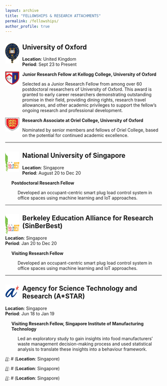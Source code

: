 ```yaml
---
layout: archive
title: "FELLOWSHIPS & RESEARCH ATTACHMENTS"
permalink: /fellowships/
author_profile: true
---
```

<div>
  <img align="left" width="45" height="65" src="/images/oxford-logo2.png" style="margin-right: 10px"> 
  <h2>University of Oxford</h2>
</div>

**Location**: United Kingdom<br>
**Period**: Sept 23 to Present<br>

<div style="margin-top: 15px;">
  <img align="left" width="45" height="45" src="/images/kellogg-logo.svg" style="margin-right: 10px"> 
  <strong>Junior Research Fellow at Kellogg College, University of Oxford </strong>
  <p style="margin-left: 55px;">
    Selected as a Junior Research Fellow from among over 60 postdoctoral researchers of University of Oxford. This award is granted
    to early career researchers demonstrating outstanding promise in their field, providing dining rights, research travel allowances,
    and other academic privileges to support the fellow’s ongoing research and professional development.
  </p>
</div>

<div style="margin-top: 15px;">
  <img align="left" width="45" height="45" src="/images/oriel-logo.png" style="margin-right: 10px"> 
  <strong>Research Associate at Oriel College, University of Oxford</strong>
  <p style="margin-left: 55px;">
    Nominated by senior members and fellows of Oriel College, based on the potential for continued academic excellence.
  </p>
</div>

---

<div>
  <img align="left" width="45" height="65" src="/images/sinberbest.jpg" style="margin-right: 10px"> 
  <h2>National University of Singapore</h2>
</div>

<strong>Location</strong>: Singapore<br>
<strong>Period</strong>: August 20 to Dec 20

<div style="margin-left: 20px; margin-top: 15px;">
  <strong>Postdoctoral Research Fellow</strong>
  <p style="margin-left: 20px;">
    Developed an occupant-centric smart plug load control system in office spaces using machine learning and IoT approaches.
  </p>
</div>

---

<div>
  <img align="left" width="45" height="65" src="/images/sinberbest.jpg" style="margin-right: 10px"> 
  <h2>Berkeley Education Alliance for Research (SinBerBest)</h2>
</div>

<strong>Location</strong>: Singapore<br>
<strong>Period</strong>: Jan 20 to Dec 20

<div style="margin-left: 20px; margin-top: 15px;">
  <strong>Visiting Research Fellow</strong>
  <p style="margin-left: 20px;">
    Developed an occupant-centric smart plug load control system in office spaces using machine learning and IoT approaches.
  </p>
</div>

---

<div>
  <img align="left" width="45" height="45" src="/images/astar.jpg" style="margin-right: 10px"> 
  <h2>Agency for Science Technology and Research (A*STAR)</h2>
</div>

<strong>Location</strong>: Singapore<br>
<strong>Period</strong>: Jun 18 to Jan 19

<div style="margin-left: 20px; margin-top: 15px;">
  <strong>Visiting Research Fellow, Singapore Institute of Manufacturing Technology</strong>
  <p style="margin-left: 20px;">
    Led an exploratory study to gain insights into food manufacturers’ waste management decision-making process and used statistical analysis to translate these insights into a behaviour framework.
  </p>
</div>












[//]: # ()
[//]: # (<div>)

[//]: # (<img align="left" width="45" height="65" src="/images/sinberbest.jpg" style="margin-right: 10px"> )

[//]: # (<h2>)

[//]: # (National University of Singapore)

[//]: # (</h2> )

[//]: # (</div>)

[//]: # ()
[//]: # (**Location**: Singapore\)

[//]: # (**Period**: August 20 to Dec 20)

[//]: # ()
[//]: # (*Postdoctoral Research Fellow*)

[//]: # (* Developed an occupant-centric smart plug load control system in office spaces using machine learning and IoT approaches.)

[//]: # ()
[//]: # (---)

[//]: # ()
[//]: # (<div>)

[//]: # (<img align="left" width="45" height="65" src="/images/sinberbest.jpg" style="margin-right: 10px"> )

[//]: # (<h2>)

[//]: # (Berkeley Education Alliance for Research &#40;SinBerBest&#41;)

[//]: # (</h2> )

[//]: # (</div>)

[//]: # ()
[//]: # (**Location**: Singapore\)

[//]: # (**Period**: Jan 20 to Dec 20)

[//]: # ()
[//]: # (*Visiting Research Fellow*)

[//]: # (* Developed an occupant-centric smart plug load control system in office spaces using machine learning and IoT approaches.)

[//]: # ()
[//]: # (---)

[//]: # ()
[//]: # (<div>)

[//]: # (<img align="left" width="45" height="45" src="/images/astar.jpg" style="margin-right: 10px"> )

[//]: # (<h2>)

[//]: # (Agency for Science Technology and Research &#40;A*STAR&#41;)

[//]: # (</h2> )

[//]: # (</div>)

[//]: # ()
[//]: # (**Location**: Singapore\)

[//]: # (**Period**: Jun 18 to Jan 19)

[//]: # ()
[//]: # (*Visiting Research Fellow, Singapore Institute of Manufacturing Technology*)

[//]: # (* Led an exploratory study to gain insights into food manufacturers’ waste management decision-making )

[//]: # (process and used statistical analysis to translate these insights into a behaviour framework.)

